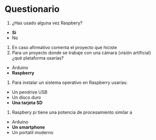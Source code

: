 # Questionario


1. ¿Has usado alguna vez Raspbery?
  * **Si**
  * No
1. En caso afirmativo comenta el proyecto que hiciste
1. Para un proyecto donde se trabaje con una cámara (visión artificial) ¿qué plataforma usarías?
  * Arduino
  * **Raspberry**
1. Para instalar un sistema operativo en Raspberry usarías:
  * Un pendrive USB
  * Un disco duro
  * **Una tarjeta SD**
1. Raspbery pi tiene una potencia de procesamiento similar a
  * Arduino
  * **Un smartphone**
  * Un portatil moderno

